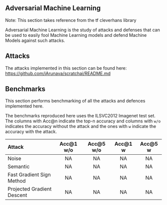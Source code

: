 ## Adversarial Machine Learning

Note: This section takes reference from the tf cleverhans library

Adversarial Machine Learning is the study of attacks and defenses that can be used to easily fool Machine Learning models and defend Machine Models against such attacks.

## Attacks

The attacks implemented in this section can be found here: https://github.com/iArunava/scratchai/README.md

## Benchmarks

This section performs benchmarking of all the attacks and defences implemented here.

The benchmarks reproduced here uses the ILSVC2012 Imagenet test set. The columns with Acc@n indicate the top-n accuracy 
and columns with `w/o` indicates the accuracy without the attack and the ones with `w` indicate the accuracy with the attack.

| Attack | Acc@1 w/o | Acc@5 w/o | Acc@1 w | Acc@5 w |
| :----- | :---: | :---: | :---: | :---: |
| Noise  | NA | NA | NA | NA |
| Semantic | NA | NA | NA | NA |
| Fast Gradient Sign Method  | NA | NA | NA | NA |
| Projected Gradient Descent  | NA | NA | NA | NA |
